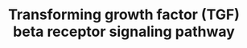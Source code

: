 ---
annotations:
- type: Pathway Ontology
  value: signaling pathway
authors:
- MaintBot
- MirellaKalafati
- Eweitz
description: ''
last-edited: 2021-05-23
organisms:
- Pan troglodytes
redirect_from:
- /index.php/Pathway:WP926
- /instance/WP926
schema-jsonld:
- '@context': https://schema.org/
  '@id': https://wikipathways.github.io/pathways/WP926.html
  '@type': Dataset
  creator:
    '@type': Organization
    name: WikiPathways
  description: ''
  keywords:
  - PRKCG
  - AP2B1
  - ANAPC7
  - CTCF
  - ENG
  - PRKCB1
  - CAMK2B
  - ATF3
  - CDC27
  - ETS1
  - TP53
  - CAMK2G
  - NFYA
  - SMURF1
  - PIAS2
  - CDC25A
  - ANAPC2
  - ROCK1
  - SNX6
  - ANAPC1
  - JUN
  - PRKAR2A
  - E2F4
  - DAXX
  - MEF2A
  - UBE2D2
  - FOXO1
  - FKBP1A
  - CDK2
  - UBE2D1
  - YAP1
  - FOSB
  - ANAPC4
  - FNTA
  - RBX1
  - SNIP1
  - CAMK2A
  - MAP2K3
  - SMAD7
  - JUND
  - STAMBPL1
  - CDKN1A
  - SUMO1
  - SMAD2
  - CREBBP
  - SMURF2
  - LEF1
  - FZR1
  - TGIF1
  - ESR1
  - ERBB2IP
  - PIK3R2
  - MEF2C
  - UBE2D3P
  - TGFB2
  - CTNNB1
  - FOXO4
  - CAV1
  - FOXG1B
  - MYC
  - COPS5
  - AXIN2
  - LOC464259
  - EIF3S2
  - RBL2
  - NCOA1
  - STK11
  - SNX2
  - TGFBR1
  - NFYC
  - Gene Symbol
  - STK11IP
  - TGFB1
  - NUP214
  - TGFBR2
  - STRAP
  - SPARC
  - CDC23
  - E2F5
  - SNX4
  - TGFB3
  - HNF4A
  - ANAPC5
  - AR
  - CITED1
  - AXIN1
  - SKI
  - FOS
  - DAB2
  - KAT2B
  - ATF2
  - PIAS1
  - PIK3R1
  - SMAD4
  - PRKCD
  - ACVRL1
  - KPNB1
  - TRAP1
  - MAP3K7
  - DVL1
  - CRI2
  - VDR
  - XPO1
  - SMAD3
  - CCNE1
  - SNX1
  - CAMK2D
  - RUNX2
  - TFDP1
  - SKP1
  - SP1
  - SKIL
  - FOXO3A
  - ZFYVE9
  - MAP2K6
  - NUP153
  - SMAD6
  - DCP1A
  - MAPK8
  - SNW1
  - CDK6
  - EP300
  - CCNB2
  - CDC2
  - CD44
  - TP73
  - ZEB2
  - JUNB
  - CCND1
  - MAPK14
  - HGS
  - RB1
  - TGFBR3
  - GIPC1
  - ARRB2
  - APC10
  - PRKAR1B
  - CUL1
  - PARD3
  - HOXA9
  - TCF8
  - PPP2R2A
  - SDC2
  - BTRC
  - RBL1
  - CDC16
  - CDK4
  - TFDP2
  - HSPA8
  - NFYB
  - FOXH1
  - MAP3K7IP1
  license: CC0
  name: Transforming growth factor (TGF) beta receptor signaling pathway
seo: CreativeWork
title: Transforming growth factor (TGF) beta receptor signaling pathway
wpid: WP926
---